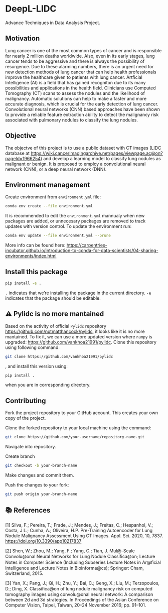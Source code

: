 # DeepL-LIDC

Advance Techniques in Data Analysis Project.

## Motivation

Lung cancer is one of the most common types of cancer and is responsible for nearly 2 million deaths worldwide. Also, even in its early stages, lung cancer tends to be aggressive and there is always the possibility of resurgence. Due to these alarming numbers, there is an urgent need for new detection methods of lung cancer that can help health professionals improve the healthcare given to patients with lung cancer. Artficial Intelligence (AI) is a field that has gained recogniton due to its many possibilities and applications in the health field. Clinicians use Computed Tomography (CT) scans to assess the nodules and the likelihood of malignancy. Automatic solutions can help to make a faster and more accurate diagnosis, which is crucial for the early detection of lung cancer. Convolutional neural networks (CNN) based approaches have been shown to provide a reliable feature extraction ability to detect the malignancy risk associated with pulmonary nodules to classify the lung nodules.

## Objective

The objectve of this project is to use a public dataset with CT images (LIDC database
at <https://wiki.cancerimagingarchive.net/pages/viewpage.ac@on?pageId=1966254>) and develop a
learning model to classify lung nodules as malignant or benign. It is proposed to employ a convolutional neural network (CNN), or a deep neural network (DNN).

## Environment management

Create environment from `environment.yml` file:

```bash
conda env create --file environment.yml
```

It is recommended to edit the `environment.yml` mannualy when new packages are added, or unnecesary packages are removed to track updates with version control. To update the environment run:

```bash
conda env update --file environment.yml --prune
```

More info can be found here: <https://carpentries-incubator.github.io/introduction-to-conda-for-data-scientists/04-sharing-environments/index.html>

## Install this package

```bash
pip install -e .
```

`.` indicates that we’re installing the package in the current directory. `-e` indicates that the package should be editable.

## ⚠️ Pylidc is no more mantained

Based on the activity of official `Pylidc` repository <https://github.com/notmatthancock/pylidc>, it looks like it is no more mantained. To fix it, we can use a more updated version where `numpy` is upgraded: <https://github.com/vankhoa21991/pylidc>. Clone this repository using following command:

```bash
git clone https://github.com/vankhoa21991/pylidc
```

, and install this version using:

```bash
pip install .
```

when you are in corresponding directory.

## Contributing

Fork the project repository to your GitHub account. This creates your own copy of the project.

Clone the forked repository to your local machine using the command:

```bash
git clone https://github.com/your-username/repository-name.git
```

Navigate into repository.

Create branch

```bash
git checkout -b your-branch-name
```

Make changes and commit them.

Push the changes to your fork:

```bash
git push origin your-branch-name
```

## 📚 References

[1] Silva, F.; Pereira, T.; Frade, J.; Mendes, J.; Freitas, C.; Hespanhol, V.; Costa, J L.; Cunha, A.; Oliveira, H.P. Pre-Training Autoencoder for Lung Nodule Malignancy Assessment Using CT Images. Appl. Sci. 2020, 10, 7837. <https://doi.org/10.3390/app10217837>

[2] Shen, W.; Zhou, M.; Yang, F.; Yang, C.; Tian, J. Mul@-Scale Convolu@onal Neural Networks for Lung Nodule Classiﬁca@on; Lecture Notes in Computer Science (Including Subseries Lecture Notes in Ar@ﬁcial Intelligence and Lecture Notes in Bioinforma@cs); Springer: Cham, Switzerland, 2015.

[3] Yan, X.; Pang, J.; Qi, H.; Zhu, Y.; Bai, C.; Geng, X.; Liu, M.; Terzopoulos, D.; Ding, X. Classiﬁca@on of lung nodule malignancy risk on computed tomography images using convolu@onal neural network: A comparison between 2d and 3d strategies. In Proceedings of the Asian Conference on Computer Vision, Taipei, Taiwan, 20–24 November 2016; pp. 91–101.

